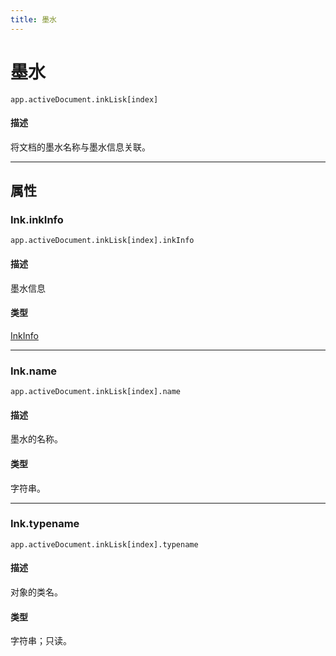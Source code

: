 ```yaml
---
title: 墨水
---
```

# 墨水

`app.activeDocument.inkLisk[index]`

#### 描述

将文档的墨水名称与墨水信息关联。

---

## 属性

### Ink.inkInfo

`app.activeDocument.inkLisk[index].inkInfo`

#### 描述

墨水信息

#### 类型

[InkInfo](.././InkInfo)

---

### Ink.name

`app.activeDocument.inkLisk[index].name`

#### 描述

墨水的名称。

#### 类型

字符串。

---

### Ink.typename

`app.activeDocument.inkLisk[index].typename`

#### 描述

对象的类名。

#### 类型

字符串；只读。
